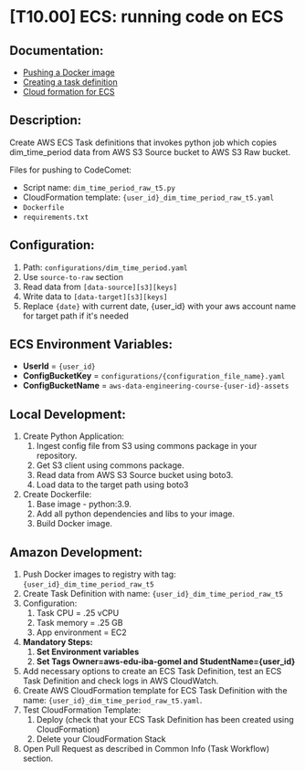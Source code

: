 # [T10.00] ECS: running code on ECS

## Documentation:

- [Pushing a Docker image](https://docs.aws.amazon.com/AmazonECR/latest/userguide/docker-push-ecr-image.html)
- [Creating a task definition](https://docs.aws.amazon.com/AmazonECS/latest/developerguide/create-task-definition.html)
- [Cloud formation for ECS](https://docs.aws.amazon.com/AWSCloudFormation/latest/UserGuide/aws-resource-ecs-taskdefinition.html)

## Description:

Create AWS ECS Task definitions that invokes python job which copies dim_time_period data from AWS S3 Source bucket to AWS S3 Raw bucket.

Files for pushing to CodeComet:

- Script name: `dim_time_period_raw_t5.py`
- CloudFormation template: `{user_id}_dim_time_period_raw_t5.yaml`
- `Dockerfile`
- `requirements.txt`

## Configuration:

1. Path: `configurations/dim_time_period.yaml`
2. Use `source-to-raw` section
3. Read data from `[data-source][s3][keys]`
4. Write data to `[data-target][s3][keys]`
5. Replace `{date}` with current date, {user_id} with your aws account name for target path if it's needed

## ECS Environment Variables:

- **UserId** = `{user_id}`
- **ConfigBucketKey** = `configurations/{configuration_file_name}.yaml`
- **ConfigBucketName** = `aws-data-engineering-course-{user-id}-assets`

## Local Development:

1. Create Python Application:
   1. Ingest config file from S3 using commons package in your repository.
   2. Get S3 client using commons package.
   3. Read data from AWS S3 Source bucket using boto3.
   4. Load data to the target path using boto3
2. Create Dockerfile:
   1. Base image - python:3.9.
   2. Add all python dependencies and libs to your image.
   3. Build Docker image.

## Amazon Development:

1. Push Docker images to registry with tag: `{user_id}_dim_time_period_raw_t5`
2. Create Task Definition with name: `{user_id}_dim_time_period_raw_t5`
3. Configuration:
   1. Task CPU = .25 vCPU
   2. Task memory = .25 GB
   3. App environment = EC2
4. **Mandatory Steps:**
   1. **Set Environment variables**
   2. **Set Tags Owner=aws-edu-iba-gomel and StudentName={user_id}**
5. Add necessary options to create an ECS Task Definition, test an ECS Task Definition and check logs in AWS CloudWatch.
6. Create AWS CloudFormation template for ECS Task Definition with the name: `{user_id}_dim_time_period_raw_t5.yaml`.
7. Test CloudFormation Template:
   1. Deploy (check that your ECS Task Definition has been created using CloudFormation)
   2. Delete your CloudFormation Stack
8. Open Pull Request as described in Common Info (Task Workflow) section.